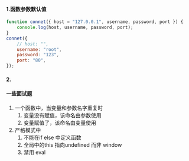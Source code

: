 #### 1.函数参数默认值

```js
function connet({ host = "127.0.0.1", username, password, port }) {
    console.log(host, username, password, port);
}						
connet({
    // host: "",
    username: "root",
    password: "123",
    port: "80",
});

```

#### 2.



#### 一些面试题

1. 一个函数中，当变量和参数名字重复时
   1. 变量没有赋值，该命名由参数使用
   2. 变量赋值了，该命名由变量使用
2. 严格模式中
   1. 不能在if else 中定义函数
   2. 全局中的this 指向undefined 而非 window
   3. 禁用 eval
